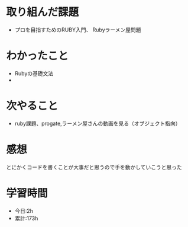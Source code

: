 # 取り組んだ課題
  - プロを目指すためのRUBY入門、 Rubyラーメン屋問題
# わかったこと
  - Rubyの基礎文法
  - 
  
# 次やること
- ruby課題、progate,ラーメン屋さんの動画を見る（オブジェクト指向）
# 感想
とにかくコードを書くことが大事だと思うので手を動かしていこうと思った
# 学習時間
- 今日:2h
- 累計:173h